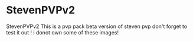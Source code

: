 # StevenPVPv2
StevenPVPv2
This is a pvp pack beta version of steven pvp don't forget to test it out ! i donot own some of these images!
